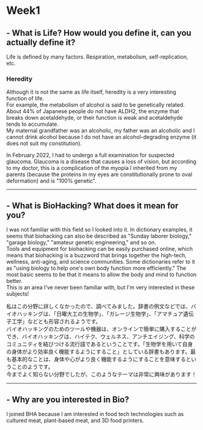 # __Week1__  
## - __What is Life? How would you define it, can you actually define it?__  
Life is defined by many factors. Respiration, metabolism, self-replication, etc.  

### __Heredity__  
Although it is not the same as life itself, heredity is a very interesting function of life.  
For example, the metabolism of alcohol is said to be genetically related.   About 44% of Japanese people do not have ALDH2, the enzyme that breaks down acetaldehyde, or their function is weak and acetaldehyde tends to accumulate.  
My maternal grandfather was an alcoholic, my father was an alcoholic and I cannot drink alcohol because I do not have an alcohol-degrading enzyme (it does not suit my constitution).  

In February 2022, I had to undergo a full examination for suspected glaucoma. Glaucoma is a disease that causes a loss of vision, but according to my doctor, this is a complication of the myopia I inherited from my parents (because the proteins in my eyes are constitutionally prone to oval deformation) and is "100% genetic".

_ _ _

## - __What is BioHacking? What does it mean for you?__  

I was not familiar with this field so I looked into it. In dictionary examples, it seems that biohacking can also be described as "Sunday laborer biology," "garage biology," "amateur genetic engineering," and so on.  
Tools and equipment for biohacking can be easily purchased online, which means that biohacking is a buzzword that brings together the high-tech, wellness, anti-aging, and science communities. Some dictionaries refer to it as "using biology to help one's own body function more efficiently." The most basic seems to be that it means to allow the body and mind to function better.  
This is an area I've never been familiar with, but I'm very interested in these subjects!

私はこの分野に詳しくなかったので、調べてみました。辞書の例文などでは、バイオハッキングは、「日曜大工の生物学」、「ガレージ生物学」、「アマチュア遺伝子工学」などとも形容されるようです。  
バイオハッキングのためのツールや機器は、オンラインで簡単に購入することができ、バイオハッキングは、ハイテク、ウェルネス、アンチエイジング、科学のコミュニティを結びつける流行語であるということです。「生物学を用いて自身の身体がより効率良く機能するようにすること」としている辞書もあります。最も基本的なことは、身体や心がより良く機能するようにすることを意味するということのようです。  
今までよく知らない分野でしたが、このようなテーマは非常に興味があります！  
_ _ _

## - __Why are you interested in Bio?__  
I joined BHA because I am interested in food tech technologies such as cultured meat, plant-based meat, and 3D food printers.  
